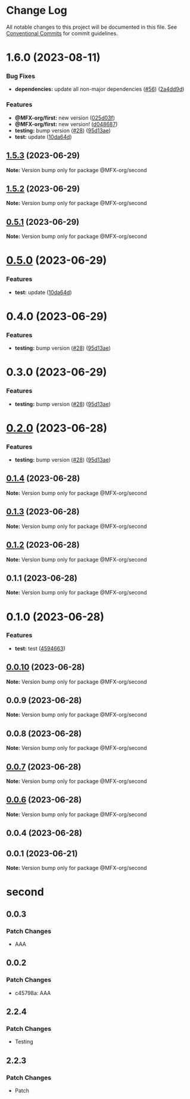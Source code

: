 # Change Log

All notable changes to this project will be documented in this file.
See [Conventional Commits](https://conventionalcommits.org) for commit guidelines.

# 1.6.0 (2023-08-11)


### Bug Fixes

* **dependencies:** update all non-major dependencies ([#56](https://github.com/MFX-com/testing-packages/issues/56)) ([2a4dd9d](https://github.com/MFX-com/testing-packages/commit/2a4dd9dfaeb51305235c1f7c19d2d7e5d6f217c3))


### Features

* **@MFX-org/first:** new version ([025d03f](https://github.com/MFX-com/testing-packages/commit/025d03fc6dc92608fcb44c2abe9d9f0b7916e034))
* **@MFX-org/first:** new version! ([d048687](https://github.com/MFX-com/testing-packages/commit/d04868769bdc97420b74113cd07055872eef69b4))
* **testing:** bump version ([#28](https://github.com/MFX-com/testing-packages/issues/28)) ([95d13ae](https://github.com/MFX-com/testing-packages/commit/95d13ae75037675af2054be485f3e12b815c0dff))
* **test:** update ([10da64d](https://github.com/MFX-com/testing-packages/commit/10da64dc8397d97ebee6a27bf86e6561b36b5fe0))






## [1.5.3](https://github.com/MFX-com/testing-packages/compare/@MFX-org/second@1.5.2...@MFX-org/second@1.5.3) (2023-06-29)

**Note:** Version bump only for package @MFX-org/second





## [1.5.2](https://github.com/MFX-com/testing-packages/compare/@MFX-org/second@0.5.1...@MFX-org/second@1.5.2) (2023-06-29)

**Note:** Version bump only for package @MFX-org/second





## [0.5.1](https://github.com/MFX-com/testing-packages/compare/@MFX-org/second@0.5.0...@MFX-org/second@0.5.1) (2023-06-29)

**Note:** Version bump only for package @MFX-org/second





# [0.5.0](https://github.com/MFX-com/testing-packages/compare/@MFX-org/second@0.4.0...@MFX-org/second@0.5.0) (2023-06-29)


### Features

* **test:** update ([10da64d](https://github.com/MFX-com/testing-packages/commit/10da64dc8397d97ebee6a27bf86e6561b36b5fe0))





# 0.4.0 (2023-06-29)


### Features

* **testing:** bump version ([#28](https://github.com/MFX-com/testing-packages/issues/28)) ([95d13ae](https://github.com/MFX-com/testing-packages/commit/95d13ae75037675af2054be485f3e12b815c0dff))





# 0.3.0 (2023-06-29)


### Features

* **testing:** bump version ([#28](https://github.com/MFX-com/testing-packages/issues/28)) ([95d13ae](https://github.com/MFX-com/testing-packages/commit/95d13ae75037675af2054be485f3e12b815c0dff))





# [0.2.0](https://github.com/MFX-com/testing-packages/compare/@MFX-org/second@0.1.4...@MFX-org/second@0.2.0) (2023-06-28)


### Features

* **testing:** bump version ([#28](https://github.com/MFX-com/testing-packages/issues/28)) ([95d13ae](https://github.com/MFX-com/testing-packages/commit/95d13ae75037675af2054be485f3e12b815c0dff))





## [0.1.4](https://github.com/MFX-com/testing-packages/compare/@MFX-org/second@0.1.3...@MFX-org/second@0.1.4) (2023-06-28)

**Note:** Version bump only for package @MFX-org/second





## [0.1.3](https://github.com/MFX-com/testing-packages/compare/@MFX-org/second@0.0.7...@MFX-org/second@0.1.3) (2023-06-28)

**Note:** Version bump only for package @MFX-org/second





## [0.1.2](https://github.com/MFX-com/testing-packages/compare/@MFX-org/second@0.0.7...@MFX-org/second@0.1.2) (2023-06-28)

**Note:** Version bump only for package @MFX-org/second





## 0.1.1 (2023-06-28)

**Note:** Version bump only for package @MFX-org/second





# 0.1.0 (2023-06-28)


### Features

* **test:** test ([4594663](https://github.com/MFX-com/testing-packages/commit/45946636673884a211bb2e568153a3d47d4f0f9b))





## [0.0.10](https://github.com/MFX-com/testing-packages/compare/@MFX-org/second@0.0.7...@MFX-org/second@0.0.10) (2023-06-28)

**Note:** Version bump only for package @MFX-org/second






## 0.0.9 (2023-06-28)

**Note:** Version bump only for package @MFX-org/second





## 0.0.8 (2023-06-28)

**Note:** Version bump only for package @MFX-org/second





## [0.0.7](https://github.com/MFX-com/testing-packages/compare/@MFX-org/second@0.0.6...@MFX-org/second@0.0.7) (2023-06-28)

**Note:** Version bump only for package @MFX-org/second





## [0.0.6](https://github.com/MFX-com/testing-packages/compare/@MFX-org/second@0.0.4...@MFX-org/second@0.0.6) (2023-06-28)

**Note:** Version bump only for package @MFX-org/second






## 0.0.4 (2023-06-28)

## 0.0.1 (2023-06-21)

**Note:** Version bump only for package @MFX-org/second

# second

## 0.0.3

### Patch Changes

- AAA

## 0.0.2

### Patch Changes

- c45798a: AAA

## 2.2.4

### Patch Changes

- Testing

## 2.2.3

### Patch Changes

- Patch

